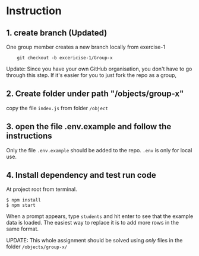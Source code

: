 # Instruction

## 1. create branch (Updated)
One group member creates a new branch locally from exercise-1
```
    git checkout -b excericise-1/Group-x
```
Update: Since you have your own GitHub organisation, you don't have to go through this step. If it's easier for you to just fork the repo as a group, 

## 2. Create folder under path "/objects/group-x"
copy the file `index.js` from folder `/object`

## 3. open the file .env.example and follow the instructions
Only the file `.env.example` should be added to the repo. `.env` is only for local use.

## 4. Install dependency and test run code
At project root from terminal.
```
$ npm install
$ npm start
```
When a prompt appears, type `students` and hit enter to see that the example data is loaded. The easiest way to replace it is to add more rows in the same format.

UPDATE: This whole assignment should be solved using *only* files in the folder `/objects/group-x/`
